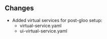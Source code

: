 ## Changes

- Added virtual services for post-gloo setup:
  - virtual-service.yaml
  - ui-virtual-service.yaml
